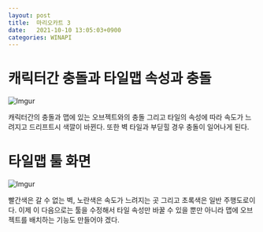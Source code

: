 ```yaml
---
layout: post
title:  마리오카트 3
date:   2021-10-10 13:05:03+0900
categories: WINAPI
---
```


# 캐릭터간 충돌과 타일맵 속성과 충돌
![Imgur](https://imgur.com/ot1QZfx.gif)

캐릭터간의 충돌과 맵에 있는 오브젝트와의 충돌 그리고 타일의 속성에 따라 속도가 느려지고
드리프트시 색깔이 바뀐다. 또한 벽 타일과 부딛힐 경우 충돌이 일어나게 된다.

# 타일맵 툴 화면
![Imgur](https://imgur.com/ygCmWfc.gif)

빨간색은 갈 수 없는 벽, 노란색은 속도가 느려지는 곳 그리고 초록색은 일반 주행도로이다.
이제 이 다음으로는 툴을 수정해서 타일 속성만 바꿀 수 있을 뿐만 아니라 맵에 오브젝트를 배치하는 기능도 만들어야 겠다.